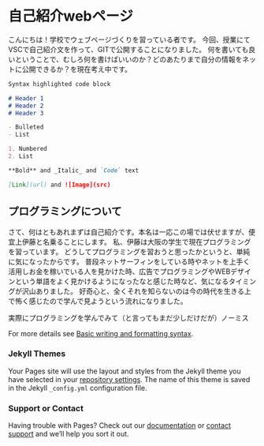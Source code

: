 # 自己紹介webページ

こんにちは！学校でウェブページづくりを習っている者です。
今回、授業にてVSCで自己紹介文を作って、GITで公開することになりました。
何を書いても良いということで、むしろ何を書けばいいのか？どのあたりまで自分の情報をネットに公開できるか？を現在考え中です。

```markdown
Syntax highlighted code block

# Header 1
# Header 2
# Header 3

- Bulleted
- List

1. Numbered
2. List

**Bold** and _Italic_ and `Code` text

[Link](url) and ![Image](src)
```

## プログラミングについて
さて、何はともあれまずは自己紹介です。本名は一応この場では伏せますが、便宜上伊藤と名乗ることにします。
私、伊藤は大阪の学生で現在プログラミングを習っています。
どうしてプログラミングを習おうと思ったかというと、単純に気になったからです。
普段ネットサーフィンをしている時やネットを上手く活用しお金を稼いでいる人を見かけた時、広告でプログラミングやWEBデザインという単語をよく見かけるようになったなと感じた時など、気になるタイミングが沢山ありました。
好奇心と、全くそれを知らないのは今の時代を生きる上で怖く感じたので学んで見ようという流れになりました。

実際にプログラミングを学んでみて（と言ってもまだ少しだけだが）ノーミス

For more details see [Basic writing and formatting syntax](https://docs.github.com/en/github/writing-on-github/getting-started-with-writing-and-formatting-on-github/basic-writing-and-formatting-syntax).

### Jekyll Themes

Your Pages site will use the layout and styles from the Jekyll theme you have selected in your [repository settings](https://github.com/karuiisi/20220422/settings/pages). The name of this theme is saved in the Jekyll `_config.yml` configuration file.

### Support or Contact

Having trouble with Pages? Check out our [documentation](https://docs.github.com/categories/github-pages-basics/) or [contact support](https://support.github.com/contact) and we’ll help you sort it out.

